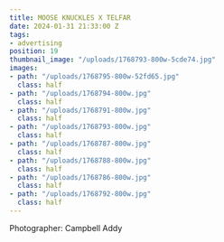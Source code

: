 ```yaml
---
title: MOOSE KNUCKLES X TELFAR
date: 2024-01-31 21:33:00 Z
tags:
- advertising
position: 19
thumbnail_image: "/uploads/1768793-800w-5cde74.jpg"
images:
- path: "/uploads/1768795-800w-52fd65.jpg"
  class: half
- path: "/uploads/1768794-800w.jpg"
  class: half
- path: "/uploads/1768791-800w.jpg"
  class: half
- path: "/uploads/1768793-800w.jpg"
  class: half
- path: "/uploads/1768787-800w.jpg"
  class: half
- path: "/uploads/1768788-800w.jpg"
  class: half
- path: "/uploads/1768786-800w.jpg"
  class: half
- path: "/uploads/1768792-800w.jpg"
  class: half
---
```


Photographer: Campbell Addy